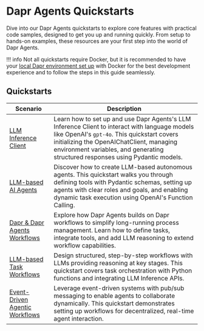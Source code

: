 # Dapr Agents Quickstarts

Dive into our Dapr Agents quickstarts to explore core features with practical code samples, designed to get you up and running quickly. From setup to hands-on examples, these resources are your first step into the world of Dapr Agents.

!!! info
    Not all quickstarts require Docker, but it is recommended to have your [local Dapr environment set up](../installation.md) with Docker for the best development experience and to follow the steps in this guide seamlessly.

## Quickstarts

| Scenario | Description |
| --- | --- |
| [LLM Inference Client](llm.md) | Learn how to set up and use Dapr Agents's LLM Inference Client to interact with language models like OpenAI's `gpt-4o`. This quickstart covers initializing the OpenAIChatClient, managing environment variables, and generating structured responses using Pydantic models. |
| [LLM-based AI Agents](agents.md) | Discover how to create LLM-based autonomous agents. This quickstart walks you through defining tools with Pydantic schemas, setting up agents with clear roles and goals, and enabling dynamic task execution using OpenAI's Function Calling. |
| [Dapr & Dapr Agents Workflows](dapr_workflows.md) | Explore how Dapr Agents builds on Dapr workflows to simplify long-running process management. Learn how to define tasks, integrate tools, and add LLM reasoning to extend workflow capabilities. |
| [LLM-based Task Workflows](llm_workflows.md) | Design structured, step-by-step workflows with LLMs providing reasoning at key stages. This quickstart covers task orchestration with Python functions and integrating LLM Inference APIs. |
| [Event-Driven Agentic Workflows](agentic_workflows.md) | Leverage event-driven systems with pub/sub messaging to enable agents to collaborate dynamically. This quickstart demonstrates setting up workflows for decentralized, real-time agent interaction. |